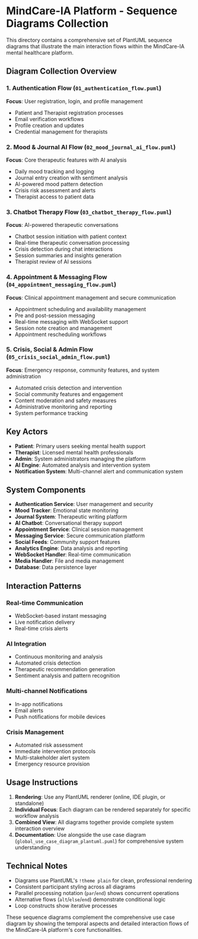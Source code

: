 # MindCare-IA Platform - Sequence Diagrams Collection

This directory contains a comprehensive set of PlantUML sequence diagrams that illustrate the main interaction flows within the MindCare-IA mental healthcare platform.

## Diagram Collection Overview

### 1. Authentication Flow (`01_authentication_flow.puml`)
**Focus**: User registration, login, and profile management
- Patient and Therapist registration processes
- Email verification workflows
- Profile creation and updates
- Credential management for therapists

### 2. Mood & Journal AI Flow (`02_mood_journal_ai_flow.puml`)
**Focus**: Core therapeutic features with AI analysis
- Daily mood tracking and logging
- Journal entry creation with sentiment analysis
- AI-powered mood pattern detection
- Crisis risk assessment and alerts
- Therapist access to patient data

### 3. Chatbot Therapy Flow (`03_chatbot_therapy_flow.puml`)
**Focus**: AI-powered therapeutic conversations
- Chatbot session initiation with patient context
- Real-time therapeutic conversation processing
- Crisis detection during chat interactions
- Session summaries and insights generation
- Therapist review of AI sessions

### 4. Appointment & Messaging Flow (`04_appointment_messaging_flow.puml`)
**Focus**: Clinical appointment management and secure communication
- Appointment scheduling and availability management
- Pre and post-session messaging
- Real-time messaging with WebSocket support
- Session note creation and management
- Appointment rescheduling workflows

### 5. Crisis, Social & Admin Flow (`05_crisis_social_admin_flow.puml`)
**Focus**: Emergency response, community features, and system administration
- Automated crisis detection and intervention
- Social community features and engagement
- Content moderation and safety measures
- Administrative monitoring and reporting
- System performance tracking

## Key Actors

- **Patient**: Primary users seeking mental health support
- **Therapist**: Licensed mental health professionals
- **Admin**: System administrators managing the platform
- **AI Engine**: Automated analysis and intervention system
- **Notification System**: Multi-channel alert and communication system

## System Components

- **Authentication Service**: User management and security
- **Mood Tracker**: Emotional state monitoring
- **Journal System**: Therapeutic writing platform
- **AI Chatbot**: Conversational therapy support
- **Appointment Service**: Clinical session management
- **Messaging Service**: Secure communication platform
- **Social Feeds**: Community support features
- **Analytics Engine**: Data analysis and reporting
- **WebSocket Handler**: Real-time communication
- **Media Handler**: File and media management
- **Database**: Data persistence layer

## Interaction Patterns

### Real-time Communication
- WebSocket-based instant messaging
- Live notification delivery
- Real-time crisis alerts

### AI Integration
- Continuous monitoring and analysis
- Automated crisis detection
- Therapeutic recommendation generation
- Sentiment analysis and pattern recognition

### Multi-channel Notifications
- In-app notifications
- Email alerts
- Push notifications for mobile devices

### Crisis Management
- Automated risk assessment
- Immediate intervention protocols
- Multi-stakeholder alert system
- Emergency resource provision

## Usage Instructions

1. **Rendering**: Use any PlantUML renderer (online, IDE plugin, or standalone)
2. **Individual Focus**: Each diagram can be rendered separately for specific workflow analysis
3. **Combined View**: All diagrams together provide complete system interaction overview
4. **Documentation**: Use alongside the use case diagram (`global_use_case_diagram_plantuml.puml`) for comprehensive system understanding

## Technical Notes

- Diagrams use PlantUML's `!theme plain` for clean, professional rendering
- Consistent participant styling across all diagrams
- Parallel processing notation (`par`/`end`) shows concurrent operations
- Alternative flows (`alt`/`else`/`end`) demonstrate conditional logic
- Loop constructs show iterative processes

These sequence diagrams complement the comprehensive use case diagram by showing the temporal aspects and detailed interaction flows of the MindCare-IA platform's core functionalities.
